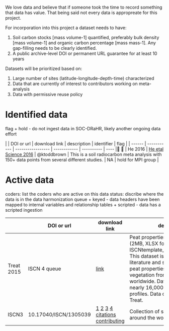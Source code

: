 We love data and believe that if someone took the time to record something that data has value. That being said not every data is appropreate for this project.

For incorporation into this project a dataset needs to have:

1) Soil carbon stocks [mass volume-1] quantified, preferably bulk density [mass volume-1] and organic carbon percentage [mass mass-1]. Any gap-filling needs to be clearly identified.
2) A public archive-level DOI or permanent URL guarantee for at least 10 years

Datasets will be prioritized based on:

1) Large number of sites (latitude-longitude-depth-time) characterized
2) Data that are currently of interest to contributors working on meta-analysis
3) Data with permissive reuse policy

# Identified data

flag
    + hold - do not ingest data in SOC-DRaHR, likely another ongoing data effort

|          | DOI or url |  download link | description | identifier | flag |
| ------ | ----------- | ----------------- | ------------ | ---------- | ---- | 
| He 2016 | [He etal Science 2016](http://science.sciencemag.org/content/353/6306/1419.full) | @ktoddbrown | This is a soil radiocarbon meta analysis with 150+ data points from several different studies. | NA | hold for MPI group |


# Active data

coders: list the coders who are active on this data
status: discribe where the data is in the data harmonization queue
    + keyed - data headers have been mapped to internal variables and relationship tables
    + scripted - data has a scripted ingestion

|             | DOI or url |  download link | description | coders | status |
| -------- | ----------- | -----------------| ------------- | -------- | ------- |
| Treat 2015 | ISCN 4 queue | [link](http://iscn.fluxdata.org/wp-content/uploads/sites/15/ISCNtemplate_Treat_peatProps_v2.xlsx) | Peat properties synthesis dataset (2MB, XLSX format, download only; ISCNtemplate_Treat_peatProps_v2): This dataset is a synthesis of literature and site-level data on peat properties, C, N, 14C, and vegetation from 366 sites worldwide. Data are available for nearly 16,000 layers from 659 profiles. Data contributed by Claire Treat. | @ktoddbrown | keyed |
| ISCN3 | 10.17040/ISCN/1305039 | [1](ftp://ftp.fluxdata.org/.deba/ISCN/ALL-DATA/ISCN_ALL_DATA_LAYER_C1_1-1.xlsx) [2](ftp://ftp.fluxdata.org/.deba/ISCN/ALL-DATA/ISCN_ALL_DATA_LAYER_C2_1-1.xlsx) [3](ftp://ftp.fluxdata.org/.deba/ISCN/ALL-DATA/ISCN_ALL_DATA_LAYER_C3_1-1.xlsx) [4](ftp://ftp.fluxdata.org/.deba/ISCN/ALL-DATA/ISCN_ALL_DATA_LAYER_C1_1-1.xlsx) [citations](ftp://ftp.fluxdata.org/.deba/ISCN/ALL-DATA/ISCN_ALL-DATA-CITATION_1-1.xlsx) [contributing](ftp://ftp.fluxdata.org/.deba/ISCN/ALL-DATA/ISCN_ALL_DATA_DATASET_1-1.xlsx) | Collection of soil survey data from around the world | @ktoddbrown | scripted |

